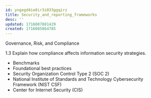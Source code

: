 ```yaml
---
id: yngegd4io8ir3i033ggqirz
title: Security_and_reporting_frameworks
desc: ''
updated: 1716087881429
created: 1716085864785
---
```

Governance, Risk, and Compliance

1.3 Explain how compliance affects information security strategies.


- Benchmarks
- Foundational best practices
- Security Organization Control Type 2
(SOC 2)
- National Institute of Standards and
Technology Cybersecurity Framework
(NIST CSF)
- Center for Internet Security (CIS)